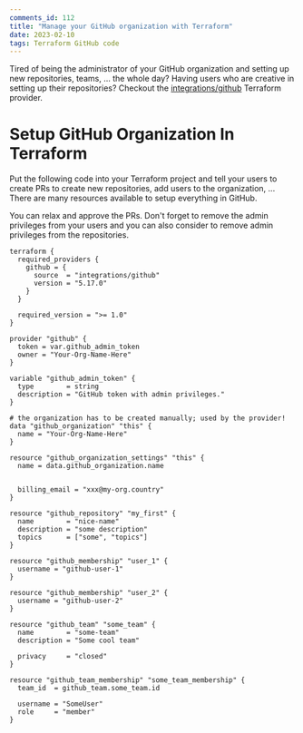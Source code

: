 ```yaml
---
comments_id: 112
title: "Manage your GitHub organization with Terraform"
date: 2023-02-10
tags: Terraform GitHub code
---
```

Tired of being the administrator of your GitHub organization and setting up new repositories, teams, ... the whole
day? Having users who are creative in setting up their repositories? Checkout the
[integrations/github](https://registry.terraform.io/providers/integrations/github/latest/docs/resources/membership) Terraform
provider.

# Setup GitHub Organization In Terraform

Put the following code into your Terraform project and tell your users to create PRs to create new repositories, add
users to the organization, ... There are many resources available to setup everything in GitHub.

You can relax and approve the PRs. Don't forget to remove the admin privileges from your users and you can also consider
to remove admin privileges from the repositories.

```hcl
terraform {
  required_providers {
    github = {
      source  = "integrations/github"
      version = "5.17.0"
    }
  }

  required_version = ">= 1.0"
}

provider "github" {
  token = var.github_admin_token
  owner = "Your-Org-Name-Here"
}

variable "github_admin_token" {
  type        = string
  description = "GitHub token with admin privileges."
}

# the organization has to be created manually; used by the provider!
data "github_organization" "this" {
  name = "Your-Org-Name-Here"
}

resource "github_organization_settings" "this" {
  name = data.github_organization.name

  
  billing_email = "xxx@my-org.country"
}

resource "github_repository" "my_first" {
  name        = "nice-name"
  description = "some description"
  topics      = ["some", "topics"]
}

resource "github_membership" "user_1" {
  username = "github-user-1"
}

resource "github_membership" "user_2" {
  username = "github-user-2"
}

resource "github_team" "some_team" {
  name        = "some-team"
  description = "Some cool team"

  privacy     = "closed"
}

resource "github_team_membership" "some_team_membership" {
  team_id  = github_team.some_team.id

  username = "SomeUser"
  role     = "member"
}
```
